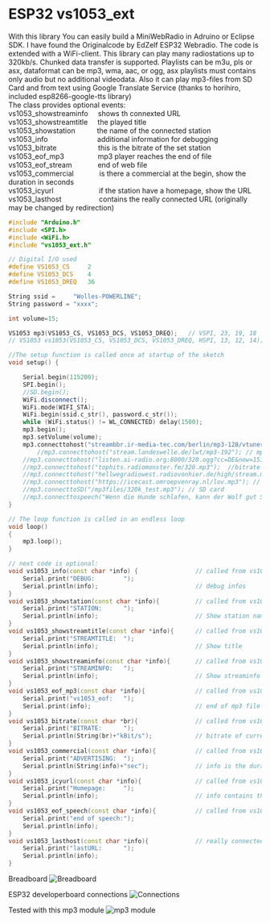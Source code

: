 # ESP32 vs1053_ext
With this library You can easily build a MiniWebRadio in Adruino or Eclipse SDK.
I have found the Originalcode by EdZelf ESP32 Webradio.
The code is extended with a WiFi-client. This library can play many radiostations up to 320kb/s.
Chunked data transfer is supported. Playlists can be m3u, pls or asx, dataformat can be mp3, wma, aac, or ogg,
asx playlists must contains only audio but no additional videodata.
Also it can play mp3-files from SD Card and from text using Google Translate Service (thanks to horihiro, included esp8266-google-tts library)<br>
The class provides optional events:<br>
vs1053_showstreaminfo &nbsp;&nbsp;&nbsp; shows th connexted URL<br>
vs1053_showstreamtitle &nbsp;&nbsp;&nbsp; the played title<br>
vs1053_showstation &nbsp; &nbsp; &nbsp; &nbsp; &nbsp; the name of the connected station<br>
vs1053_info &nbsp; &nbsp; &nbsp; &nbsp; &nbsp; &nbsp; &nbsp; &nbsp; &nbsp; &nbsp; &nbsp; &nbsp; additional information for debugging<br>
vs1053_bitrate &nbsp; &nbsp; &nbsp; &nbsp; &nbsp; &nbsp; &nbsp; &nbsp; &nbsp; &nbsp; this is the bitrate of the set station<br>
vs1053_eof_mp3 &nbsp; &nbsp; &nbsp; &nbsp; &nbsp; &nbsp; &nbsp; &nbsp; mp3 player reaches the end of file<br>
vs1053_eof_stream  &nbsp; &nbsp; &nbsp; &nbsp; &nbsp; &nbsp; end of web file<br>
vs1053_commercial  &nbsp; &nbsp; &nbsp; &nbsp; &nbsp; &nbsp; is there a commercial at the begin, show the duration in seconds<br>
vs1053_icyurl &nbsp; &nbsp; &nbsp; &nbsp; &nbsp; &nbsp; &nbsp; &nbsp; &nbsp; &nbsp; &nbsp; if the station have a homepage, show the URL<br>
vs1053_lasthost &nbsp; &nbsp; &nbsp; &nbsp; &nbsp; &nbsp; &nbsp; &nbsp; &nbsp; contains the really connected URL (originally may be changed by redirection)

``` c++
#include "Arduino.h"
#include <SPI.h>
#include <WiFi.h>
#include "vs1053_ext.h"

// Digital I/O used
#define VS1053_CS     2
#define VS1053_DCS    4
#define VS1053_DREQ   36

String ssid =     "Wolles-POWERLINE";
String password = "xxxx";

int volume=15;

VS1053 mp3(VS1053_CS, VS1053_DCS, VS1053_DREQ);   // VSPI, 23, 19, 18
// VS1053 vs1053(VS1053_CS, VS1053_DCS, VS1053_DREQ, HSPI, 13, 12, 14);

//The setup function is called once at startup of the sketch
void setup() {

    Serial.begin(115200);
    SPI.begin();
    //SD.begin();
    WiFi.disconnect();
    WiFi.mode(WIFI_STA);
    WiFi.begin(ssid.c_str(), password.c_str());
    while (WiFi.status() != WL_CONNECTED) delay(1500);
    mp3.begin();
    mp3.setVolume(volume);
    mp3.connecttohost("streambbr.ir-media-tec.com/berlin/mp3-128/vtuner_web_mp3/");
        //mp3.connecttohost("stream.landeswelle.de/lwt/mp3-192"); // mp3 192kb/s
	//mp3.connecttohost("listen.ai-radio.org:8000/320.ogg?cc=DE&now=1511557873.987&");  // ogg
	//mp3.connecttohost("tophits.radiomonster.fm/320.mp3");  //bitrate 320k
	//mp3.connecttohost("hellwegradiowest.radiovonhier.de/high/stream.mp3"); // Transfer Encoding: chunked
	//mp3.connecttohost("https://icecast.omroepvenray.nl/lov.mp3"); // ssl
	//mp3.connecttoSD("/mp3files/320k_test.mp3"); // SD card
	//mp3.connecttospeech("Wenn die Hunde schlafen, kann der Wolf gut Schafe stehlen.", "de");
}

// The loop function is called in an endless loop
void loop()
{
    mp3.loop();
}

// next code is optional:
void vs1053_info(const char *info) {                // called from vs1053
    Serial.print("DEBUG:        ");
    Serial.println(info);                           // debug infos
}
void vs1053_showstation(const char *info){          // called from vs1053
    Serial.print("STATION:      ");
    Serial.println(info);                           // Show station name
}
void vs1053_showstreamtitle(const char *info){      // called from vs1053
    Serial.print("STREAMTITLE:  ");
    Serial.println(info);                           // Show title
}
void vs1053_showstreaminfo(const char *info){       // called from vs1053
    Serial.print("STREAMINFO:   ");
    Serial.println(info);                           // Show streaminfo
}
void vs1053_eof_mp3(const char *info){              // called from vs1053
    Serial.print("vs1053_eof:   ");
    Serial.print(info);                             // end of mp3 file (filename)
}
void vs1053_bitrate(const char *br){                // called from vs1053
    Serial.print("BITRATE:      ");
    Serial.println(String(br)+"kBit/s");            // bitrate of current stream
}
void vs1053_commercial(const char *info){           // called from vs1053
    Serial.print("ADVERTISING:  ");
    Serial.println(String(info)+"sec");             // info is the duration of advertising
}
void vs1053_icyurl(const char *info){               // called from vs1053
    Serial.print("Homepage:     ");
    Serial.println(info);                           // info contains the URL
}
void vs1053_eof_speech(const char *info){           // called from vs1053
    Serial.print("end of speech:");
    Serial.println(info);
}
void vs1053_lasthost(const char *info){             // really connected URL
    Serial.print("lastURL:      ");
    Serial.println(info);
}

```
Breadboard
![Breadboard](https://github.com/schreibfaul1/ESP32-vs1053_ext/blob/master/additional%20info/Breadboard.jpg)

ESP32 developerboard connections
![Connections](https://github.com/schreibfaul1/ESP32-vs1053_ext/blob/master/additional%20info/ESP32_dev_board.jpg)

Tested with this mp3 module
![mp3 module](https://github.com/schreibfaul1/ESP32-vs1053_ext/blob/master/additional%20info/MP3_Board.gif)


